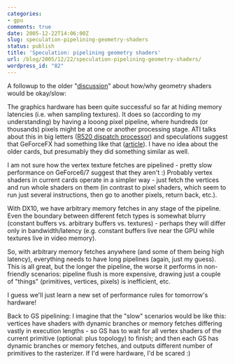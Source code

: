 ```yaml
---
categories:
- gpu
comments: true
date: 2005-12-22T14:06:00Z
slug: speculation-pipelining-geometry-shaders
status: publish
title: 'Speculation: pipelining geometry shaders'
url: /blog/2005/12/22/speculation-pipelining-geometry-shaders/
wordpress_id: "82"
---
```


A followup to the older "[discussion](/blog/2005/12/16/reading-dx10-docs/)" about how/why geometry shaders would be okay/slow:

The graphics hardware has been quite successful so far at hiding memory latencies (i.e. when sampling textures). It does so (according to my understanding) by having a looong pixel pipeline, where hundreds (or thousands) pixels might be at one or another processing stage. ATI talks about this in big letters ([R520 dispatch processor](http://www.beyond3d.com/reviews/ati/r520/)) and speculations suggest that GeForceFX had something like that ([article](http://www.extremetech.com/article2/0,3973,710337,00.asp)). I have no idea about the older cards, but presumably they did something similar as well.

I am not sure how the vertex texture fetches are pipelined - pretty slow performance on GeForce6/7 suggest that they aren't :) Probably vertex shaders in current cards operate in a simpler way - just fetch the vertices and run whole shaders on them (in contrast to pixel shaders, which seem to run just several instructions, then go to another pixels, return back, etc.).

With DX10, we have arbitrary memory fetches in any stage of the pipeline. Even the boundary between different fetch types is somewhat blurry (constant buffers vs. arbitrary buffers vs. textures) - perhaps they will differ only in bandwidth/latency (e.g. constant buffers live near the GPU while textures live in video memory).

So, with arbitrary memory fetches anywhere (and some of them being high latency), everything needs to have long pipelines (again, just my guess). This is all great, but the longer the pipeline, the worse it performs in non-friendly scenarios: pipeline flush is more expensive, drawing just a couple of "things" (primitives, vertices, pixels) is inefficient, etc.

I guess we'll just learn a new set of performance rules for tomorrow's hardware!

Back to GS pipelining: I imagine that the "slow" scenarios would be like this: vertices have shaders with dynamic branches or memory fetches differing vastly in execution lengths - so GS has to wait for all vertex shaders of the current primitive (optional: plus topology) to finish; and then each GS has dynamic branches or memory fetches, and outputs different number of primitives to the rasterizer. If I'd were hardware, I'd be scared :)

